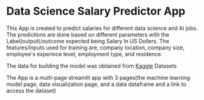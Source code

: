 # Data Science Salary Predictor App
This App is created to predict salaries for different data science and Ai jobs. The predictions are done based on different parameters with the Label(output)/outcome expected being Salary In US Dollers. The features/inputs used for training are, company location, company size, employee's experince level, employment type, and residence.

The data for building the model was obtained from [Kaggle](https://www.kaggle.com/datasets/harishkumardatalab/data-science-salary-2021-to-2023) Datasets

The App is a multi-page streamlit app with 3 pages(the machine learning model page, data visualization page, and a data dataframe and a link to access the dataset)
